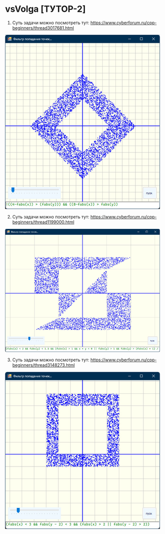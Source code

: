 # vsVolga [ТУТОР-2]
  
1. Суть задачи можно посмотреть тут:
 https://www.cyberforum.ru/cpp-beginners/thread3017681.html
 
  ![Screenshot vsVolga](../../../scrshorts/vsvolga1.jpg)
  
2. Суть задачи можно посмотреть тут:
https://www.cyberforum.ru/cpp-beginners/thread1199000.html
 
  ![Screenshot vsVolga](../../../scrshorts/vsvolga2.jpg)
  
3. Суть задачи можно посмотреть тут:
https://www.cyberforum.ru/cpp-beginners/thread3148273.html
 
  ![Screenshot vsVolga](../../../scrshorts/vsvolga3.jpg)